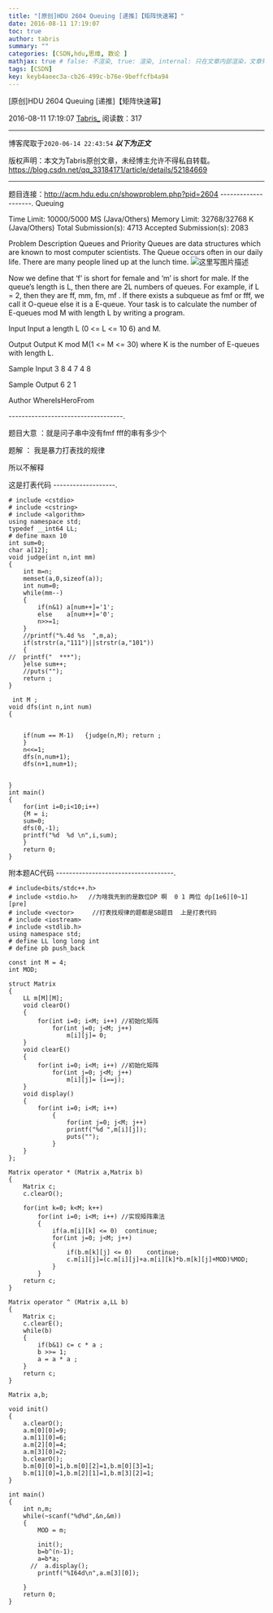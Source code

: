 ```yaml
---
title: "[原创]HDU 2604 Queuing [递推]【矩阵快速幂】"
date: 2016-08-11 17:19:07
toc: true
author: tabris
summary: ""
categories: [CSDN,hdu,思维, 数论 ]
mathjax: true # false: 不渲染, true: 渲染, internal: 只在文章内部渲染，文章列表中不渲染
tags: [CSDN]
key: keyb4aeec3a-cb26-499c-b76e-9beffcfb4a94
---
```


[原创]HDU 2604 Queuing [递推]【矩阵快速幂】

2016-08-11 17:19:07  [Tabris_](https://me.csdn.net/qq_33184171) 阅读数：317

---

博客爬取于`2020-06-14 22:43:54`
***以下为正文***

版权声明：本文为Tabris原创文章，未经博主允许不得私自转载。
https://blog.csdn.net/qq_33184171/article/details/52184669

<!-- more -->

---

题目连接：http://acm.hdu.edu.cn/showproblem.php?pid=2604
--------------------.
Queuing

Time Limit: 10000/5000 MS (Java/Others)    Memory Limit: 32768/32768 K (Java/Others)
Total Submission(s): 4713    Accepted Submission(s): 2083


Problem Description
Queues and Priority Queues are data structures which are known to most computer scientists. The Queue occurs often in our daily life. There are many people lined up at the lunch time. 
![这里写图片描述](http://acm.hdu.edu.cn/data/images/C154-1005-1.jpg)

  Now we define that ‘f’ is short for female and ‘m’ is short for male. If the queue’s length is L, then there are 2L numbers of queues. For example, if L = 2, then they are ff, mm, fm, mf . If there exists a subqueue as fmf or fff, we call it O-queue else it is a E-queue.
Your task is to calculate the number of E-queues mod M with length L by writing a program.
 

Input
Input a length L (0 <= L <= 10 6) and M.
 

Output
Output K mod M(1 <= M <= 30) where K is the number of E-queues with length L.
 

Sample Input
3 8
4 7
4 8
 

Sample Output
6
2
1
 

Author
WhereIsHeroFrom
 
-----------------------------------.

题目大意 ：就是问子串中没有fmf fff的串有多少个 

题解  ： 我是暴力打表找的规律  

所以不解释

这是打表代码
-------------------.
```
# include <cstdio>
# include <cstring>
# include <algorithm>
using namespace std;
typedef __int64 LL;
# define maxn 10
int sum=0;
char a[12];
void judge(int n,int mm)
{
	int m=n;
	memset(a,0,sizeof(a));
	int num=0;
	while(mm--)
	{
		if(n&1) a[num++]='1';
		else    a[num++]='0';
		n>>=1;
	}
	//printf("%.4d %s  ",m,a);
	if(strstr(a,"111")||strstr(a,"101"))
	{
//	printf("  ***");
	}else sum++;
	//puts("");
	return ;
}

 int M ;
void dfs(int n,int num)
{


	if(num == M-1)   {judge(n,M); return ;
	}
	n<<=1;
	dfs(n,num+1);
	dfs(n+1,num+1);


}
int main()
{
	for(int i=0;i<10;i++)
	{M = i;
	sum=0;
	dfs(0,-1);
	printf("%d  %d \n",i,sum);
	}
	return 0;
}
```

附本题AC代码
------------------------------------.
```
# include<bits/stdc++.h>
# include <stdio.h>   //为啥我先到的是数位DP 啊  0 1 两位 dp[1e6][0~1][pre]
# include <vector>     //打表找规律的题都是SB题目  上是打表代码
# include <iostream>
# include <stdlib.h>
using namespace std;
# define LL long long int
# define pb push_back

const int M = 4;
int MOD;

struct Matrix
{
    LL m[M][M];
    void clearO()
    {
        for(int i=0; i<M; i++) //初始化矩阵
            for(int j=0; j<M; j++)
                m[i][j]= 0;
    }
    void clearE()
    {
        for(int i=0; i<M; i++) //初始化矩阵
            for(int j=0; j<M; j++)
                m[i][j]= (i==j);
    }
    void display()
    {
        for(int i=0; i<M; i++)
            {
                for(int j=0; j<M; j++)
                printf("%d ",m[i][j]);
                puts("");
            }
    }
};

Matrix operator * (Matrix a,Matrix b)
{
    Matrix c;
    c.clearO();

    for(int k=0; k<M; k++)
        for(int i=0; i<M; i++) //实现矩阵乘法
        {
            if(a.m[i][k] <= 0)  continue;
            for(int j=0; j<M; j++)
            {
                if(b.m[k][j] <= 0)    continue;
                c.m[i][j]=(c.m[i][j]+a.m[i][k]*b.m[k][j]+MOD)%MOD;
            }
        }
    return c;
}

Matrix operator ^ (Matrix a,LL b)
{
    Matrix c;
    c.clearE();
    while(b)
    {
        if(b&1) c= c * a ;
        b >>= 1;
        a = a * a ;
    }
    return c;
}

Matrix a,b;

void init()
{
    a.clearO();
    a.m[0][0]=9;
    a.m[1][0]=6;
    a.m[2][0]=4;
    a.m[3][0]=2;
    b.clearO();
    b.m[0][0]=1,b.m[0][2]=1,b.m[0][3]=1;
    b.m[1][0]=1,b.m[2][1]=1,b.m[3][2]=1;
}

int main()
{
    int n,m;
    while(~scanf("%d%d",&n,&m))
    {
        MOD = m;

        init();
        b=b^(n-1);
        a=b*a;
      //  a.display();
        printf("%I64d\n",a.m[3][0]);

    }
    return 0;
}

```
